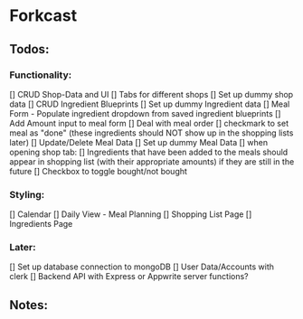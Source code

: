 # Forkcast

## Todos:

### Functionality:

[] CRUD Shop-Data and UI
[] Tabs for different shops
[] Set up dummy shop data
[] CRUD Ingredient Blueprints
[] Set up dummy Ingredient data
[] Meal Form - Populate ingredient dropdown from saved ingredient blueprints
[] Add Amount input to meal form
[] Deal with meal order
[] checkmark to set meal as "done" (these ingredients should NOT show up in the shopping lists later)
[] Update/Delete Meal Data
[] Set up dummy Meal Data
[] when opening shop tab:
[] Ingredients that have been added to the meals should appear in shopping list (with their appropriate amounts) if they are still in the future
[] Checkbox to toggle bought/not bought

### Styling:

[] Calendar
[] Daily View - Meal Planning
[] Shopping List Page
[] Ingredients Page

### Later:

[] Set up database connection to mongoDB
[] User Data/Accounts with clerk
[] Backend API with Express or Appwrite server functions?

## Notes:
